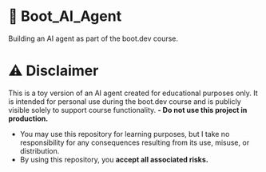 # 🧠 Boot_AI_Agent
Building an AI agent as part of the boot.dev course.

# ⚠️ Disclaimer
This is a toy version of an AI agent created for educational purposes only. It is intended for personal use during the boot.dev course and is publicly visible solely to support course functionality.
**- Do not use this project in production.**
- You may use this repository for learning purposes, but I take no responsibility for any consequences resulting from its use, misuse, or distribution.
- By using this repository, you **accept all associated risks.**
